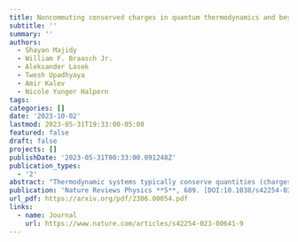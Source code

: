 ```yaml
---
title: Noncommuting conserved charges in quantum thermodynamics and beyond
subtitle: ''
summary: ''
authors:
  - Shayan Majidy
  - William F. Braasch Jr.
  - Aleksander Lasek
  - Twesh Upadhyaya
  - Amir Kalev
  - Nicole Yunger Halpern
tags:
categories: []
date: '2023-10-02'
lastmod: 2023-05-31T19:33:00-05:00
featured: false
draft: false
projects: []
publishDate: '2023-05-31T00:33:00.091248Z'
publication_types:
  - '2'
abstract: "Thermodynamic systems typically conserve quantities (charges) such as energy and particle number. The charges are often assumed implicitly to commute with each other. Yet quantum phenomena such as uncertainty relations rely on observables' failure to commute. How do noncommuting charges affect thermodynamic phenomena? This question, upon arising at the intersection of quantum information theory and thermodynamics, spread recently across many-body physics. Charges' noncommutation has been found to invalidate derivations of the thermal state's form, decrease entropy production, conflict with the eigenstate thermalization hypothesis, and more. This Perspective surveys key results in, opportunities for, and work adjacent to the quantum thermodynamics of noncommuting charges. Open problems include a conceptual puzzle: Evidence suggests that noncommuting charges may hinder thermalization in some ways while enhancing thermalization in others."
publication: 'Nature Reviews Physics **5**, 689. [DOI:10.1038/s42254-023-00641-9](https://doi.org/10.1038/s42254-023-00641-9)'
url_pdf: https://arxiv.org/pdf/2306.00054.pdf
links:
  - name: Journal
    url: https://www.nature.com/articles/s42254-023-00641-9
---
```

